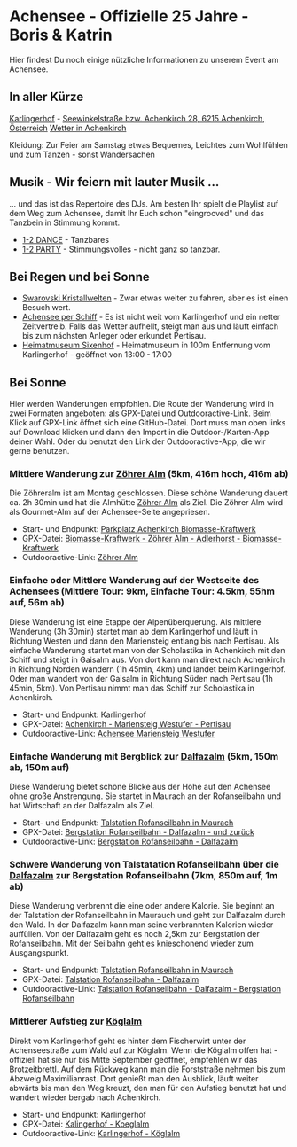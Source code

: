 # Achensee - Offizielle 25 Jahre - Boris & Katrin
Hier findest Du noch einige nützliche Informationen zu unserem Event am Achensee.

## In aller Kürze
[Karlingerhof](https://www.karlingerhof.at) - [Seewinkelstraße bzw. Achenkirch 28, 6215 Achenkirch, Österreich](https://www.openstreetmap.org/?mlat=47.50161&mlon=11.70631#map=17/47.50161/11.70631)
[Wetter in Achenkirch](https://www.wetter.com/oesterreich/achenkirch/ATAT30004.html)

Kleidung: Zur Feier am Samstag etwas Bequemes, Leichtes zum Wohlfühlen und zum Tanzen - sonst Wandersachen

## Musik - Wir feiern mit lauter Musik ...
\... und das ist das Repertoire des DJs. Am besten Ihr spielt die Playlist auf dem Weg zum Achensee, damit Ihr Euch schon "eingrooved" und das Tanzbein in Stimmung kommt.
- [1-2 DANCE](https://open.spotify.com/playlist/3tiFZTpsx3zTG3ClOU2q8G?si=490ebf07dbd74f3d) - Tanzbares
- [1-2 PARTY](https://open.spotify.com/playlist/4wxw2sSql3iAjh2qKq22m6?si=42185f92c658441d) - Stimmungsvolles - nicht ganz so tanzbar.

## Bei Regen und bei Sonne
- [Swarovski Kristallwelten](https://kristallwelten.swarovski.com/) - Zwar etwas weiter zu fahren, aber es ist einen Besuch wert.
- [Achensee per Schiff](https://www.achenseeschifffahrt.at/) - Es ist nicht weit vom Karlingerhof und ein netter Zeitvertreib. Falls das Wetter aufhellt, steigt man aus und läuft einfach bis zum nächsten Anleger oder erkundet Pertisau.
- [Heimatmuseum Sixenhof](https://sixenhof.at/museum) - Heimatmuseum in 100m Entfernung vom Karlingerhof - geöffnet von 13:00 - 17:00

## Bei Sonne
Hier werden Wanderungen empfohlen. Die Route der Wanderung wird in zwei Formaten angeboten: als GPX-Datei und Outdooractive-Link. Beim Klick auf GPX-Link öffnet sich eine GitHub-Datei. Dort muss man oben links auf Download klicken und dann den Import in die Outdoor-/Karten-App deiner Wahl. Oder du benutzt den Link der Outdooractive-App, die wir gerne benutzen.

### Mittlere Wanderung zur [Zöhrer Alm](https://www.achensee.com/map-detail/zoehreralm/) (5km, 416m hoch, 416m ab) 
Die Zöhreralm ist am Montag geschlossen. Diese schöne Wanderung dauert ca. 2h 30min und hat die Almhütte [Zöhrer Alm](https://www.achensee.com/map-detail/zoehreralm/) als Ziel. Die Zöhrer Alm wird als Gourmet-Alm auf der Achensee-Seite angepriesen.
- Start- und Endpunkt: [Parkplatz Achenkirch Biomasse-Kraftwerk](https://www.openstreetmap.org/?mlat=47.52562&mlon=11.70910#map=17/47.52562/11.70910)
- GPX-Datei: [Biomasse-Kraftwerk - Zöhrer Alm - Adlerhorst - Biomasse-Kraftwerk](assets/achenkirch--biomasse-kraftwerk--zoehreralm.gpx) 
- Outdooractive-Link: [Zöhrer Alm](https://www.outdooractive.com/de/route/wanderung/achensee/achenkirch-biomasse-kraftwerk-zoehrer-alm-adlerhorst-biomasse/271288120/?share=%7Ezwfkbzip%244osshept)

### Einfache oder Mittlere Wanderung auf der Westseite des Achensees (Mittlere Tour: 9km, Einfache Tour: 4.5km, 55hm auf, 56m ab)
Diese Wanderung ist eine Etappe der Alpenüberquerung. Als mittlere Wanderung (3h 30min) startet man ab dem Karlingerhof und läuft in Richtung Westen und dann den Mariensteig entlang bis nach Pertisau. Als einfache Wanderung startet man von der Scholastika in Achenkirch mit den Schiff und steigt in Gaisalm aus. Von dort kann man direkt nach Achenkirch in Richtung Norden wandern (1h 45min, 4km) und landet beim Karlingerhof. Oder man wandert von der Gaisalm in Richtung Süden nach Pertisau (1h 45min, 5km). Von Pertisau nimmt man das Schiff zur Scholastika in Achenkirch.
- Start- und Endpunkt: Karlingerhof
- GPX-Datei: [Achenkirch - Mariensteig Westufer - Pertisau](assets/achenkirch-mariensteig-pertisau.gpx)
- Outdooractive-Link: [Achensee Mariensteig Westufer](https://www.outdooractive.com/de/route/wanderung/achensee/achensee-mariensteig-westufer-von-achenkirch-nach-pertisau/271253109/?share=%7Ezwfbwwov%244osshdfu)

### Einfache Wanderung mit Bergblick zur [Dalfazalm](https://www.dalfazalm.at/) (5km, 150m ab, 150m auf)
Diese Wanderung bietet schöne Blicke aus der Höhe auf den Achensee ohne große Anstrengung. Sie startet in Maurach an der Rofanseilbahn und hat Wirtschaft an der Dalfazalm als Ziel.
- Start- und Endpunkt: [Talstation Rofanseilbahn in Maurach](https://www.openstreetmap.org/?mlat=47.42440&mlon=11.75097#map=18/47.42440/11.75097)
- GPX-Datei: [Bergstation Rofanseilbahn - Dalfazalm - und zurück](assets/maurach-rofanseilbahn-dalfazalm.gpx)
- Outdooractive-Link: [Bergstation Rofanseilbahn - Dalfazalm](https://www.outdooractive.com/de/route/wanderung/achensee/maurach-bergstation-rofanseilbahn-dalfazalm/279969489/?share=%7Ezwy9uytt%244ossxfnf)

### Schwere Wanderung von Talstatation Rofanseilbahn über die [Dalfazalm](https://www.dalfazalm.at/) zur Bergstation Rofanseilbahn (7km, 850m auf, 1m ab)
Diese Wanderung verbrennt die eine oder andere Kalorie. Sie beginnt an der Talstation der Rofanseilbahn in Maurauch und geht zur Dalfazalm durch den Wald. In der Dalfazalm kann man seine verbrannten Kalorien wieder auffüllen. Von der Dalfazalm geht es noch 2,5km zur Bergstation der Rofanseilbahn. Mit der Seilbahn geht es knieschonend wieder zum Ausgangspunkt.
- Start- und Endpunkt: [Talstation Rofanseilbahn in Maurach](https://www.openstreetmap.org/?mlat=47.42440&mlon=11.75097#map=18/47.42440/11.75097) 
- GPX-Datei: [Talstation Rofanseilbahn - Dalfazalm](assets/maurach-talstation-rofanbahn-dalfazalm-bergstation-rofanbahn.gpx)
- Outdooractive-Link: [Talstation Rofanseilbahn - Dalfazalm - Bergstation Rofanseilbahn](https://www.outdooractive.com/de/route/wanderung/achensee/talstation-rofanseibahn-maurach-dalfazalm-bergstation-rofanseilbahn/279976081/?share=%7Ezwyacmrp%244ossxfdo)

### Mittlerer Aufstieg zur [Köglalm](https://www.achensee.com/map-detail/koeglalm/)
Direkt vom Karlingerhof geht es hinter dem Fischerwirt unter der Achenseestraße zum Wald auf zur Köglalm. Wenn die Köglalm offen hat - offiziell hat sie nur bis Mitte September geöffnet, empfehlen wir das Brotzeitbrettl. Auf dem Rückweg kann man die Forststraße nehmen bis zum Abzweig Maximilianrast. Dort genießt man den Ausblick, läuft weiter abwärts bis man den Weg kreuzt, den man für den Aufstieg benutzt hat und wandert wieder bergab nach Achenkirch.
- Start- und Endpunkt: Karlingerhof
- GPX-Datei: [Kalingerhof - Koeglalm](assets/karlingerhof-koeglalm.gpx)
- Outdooractive-Link: [Karlingerhof - Köglalm](https://www.outdooractive.com/de/route/wanderung/achensee/karlingerhof-koeglalm-maximiliamrast-karlingerhof/279979114/?share=%7Ezwyc3tqz%244ossxfee)





